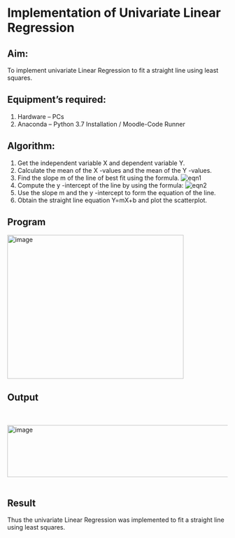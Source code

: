 # Implementation of Univariate Linear Regression
## Aim:
To implement univariate Linear Regression to fit a straight line using least squares.
## Equipment’s required:
1.	Hardware – PCs
2.	Anaconda – Python 3.7 Installation / Moodle-Code Runner
## Algorithm:
1.	Get the independent variable X and dependent variable Y.
2.	Calculate the mean of the X -values and the mean of the Y -values.
3.	Find the slope m of the line of best fit using the formula.
 ![eqn1](./eq1.jpg)
4.	Compute the y -intercept of the line by using the formula:
![eqn2](./eq2.jpg)  
5.	Use the slope m and the y -intercept to form the equation of the line.
6.	Obtain the straight line equation Y=mX+b and plot the scatterplot.
## Program

<img width="403" height="329" alt="image" src="https://github.com/user-attachments/assets/c0dd8875-3a33-4a77-a910-9324f0a55804" />


## Output
</br>
</br>

<img width="822" height="119" alt="image" src="https://github.com/user-attachments/assets/f97c2b99-2a02-427e-b1d8-d0691460a220" />


</br>
</br>

## Result
Thus the univariate Linear Regression was implemented to fit a straight line using least squares.
